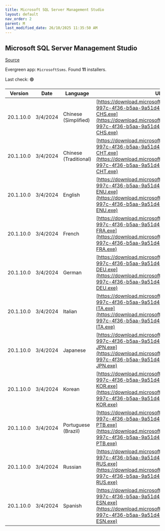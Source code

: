 ```yaml
---
title: Microsoft SQL Server Management Studio
layout: default
nav_order: 2
parent: M
last_modified_date: 26/10/2025 11:35:50 AM
---
```


## Microsoft SQL Server Management Studio

[Source](https://go.microsoft.com/fwlink/?LinkId=531355)

Evergreen app: `MicrosoftSsms`. Found **11** installers.

Last check: 🟢

| Version   | Date     | Language              | URI                                                                                                                                                                                                |
| --------- | -------- | --------------------- | -------------------------------------------------------------------------------------------------------------------------------------------------------------------------------------------------- |
| 20.1.10.0 | 3/4/2024 | Chinese (Simplified)  | [https://download.microsoft.com/download/7519f0ff-997c-4f36-b5aa-9a51d47dd34c/SSMS-Setup-CHS.exe](https://download.microsoft.com/download/7519f0ff-997c-4f36-b5aa-9a51d47dd34c/SSMS-Setup-CHS.exe) |
| 20.1.10.0 | 3/4/2024 | Chinese (Traditional) | [https://download.microsoft.com/download/7519f0ff-997c-4f36-b5aa-9a51d47dd34c/SSMS-Setup-CHT.exe](https://download.microsoft.com/download/7519f0ff-997c-4f36-b5aa-9a51d47dd34c/SSMS-Setup-CHT.exe) |
| 20.1.10.0 | 3/4/2024 | English               | [https://download.microsoft.com/download/7519f0ff-997c-4f36-b5aa-9a51d47dd34c/SSMS-Setup-ENU.exe](https://download.microsoft.com/download/7519f0ff-997c-4f36-b5aa-9a51d47dd34c/SSMS-Setup-ENU.exe) |
| 20.1.10.0 | 3/4/2024 | French                | [https://download.microsoft.com/download/7519f0ff-997c-4f36-b5aa-9a51d47dd34c/SSMS-Setup-FRA.exe](https://download.microsoft.com/download/7519f0ff-997c-4f36-b5aa-9a51d47dd34c/SSMS-Setup-FRA.exe) |
| 20.1.10.0 | 3/4/2024 | German                | [https://download.microsoft.com/download/7519f0ff-997c-4f36-b5aa-9a51d47dd34c/SSMS-Setup-DEU.exe](https://download.microsoft.com/download/7519f0ff-997c-4f36-b5aa-9a51d47dd34c/SSMS-Setup-DEU.exe) |
| 20.1.10.0 | 3/4/2024 | Italian               | [https://download.microsoft.com/download/7519f0ff-997c-4f36-b5aa-9a51d47dd34c/SSMS-Setup-ITA.exe](https://download.microsoft.com/download/7519f0ff-997c-4f36-b5aa-9a51d47dd34c/SSMS-Setup-ITA.exe) |
| 20.1.10.0 | 3/4/2024 | Japanese              | [https://download.microsoft.com/download/7519f0ff-997c-4f36-b5aa-9a51d47dd34c/SSMS-Setup-JPN.exe](https://download.microsoft.com/download/7519f0ff-997c-4f36-b5aa-9a51d47dd34c/SSMS-Setup-JPN.exe) |
| 20.1.10.0 | 3/4/2024 | Korean                | [https://download.microsoft.com/download/7519f0ff-997c-4f36-b5aa-9a51d47dd34c/SSMS-Setup-KOR.exe](https://download.microsoft.com/download/7519f0ff-997c-4f36-b5aa-9a51d47dd34c/SSMS-Setup-KOR.exe) |
| 20.1.10.0 | 3/4/2024 | Portuguese (Brazil)   | [https://download.microsoft.com/download/7519f0ff-997c-4f36-b5aa-9a51d47dd34c/SSMS-Setup-PTB.exe](https://download.microsoft.com/download/7519f0ff-997c-4f36-b5aa-9a51d47dd34c/SSMS-Setup-PTB.exe) |
| 20.1.10.0 | 3/4/2024 | Russian               | [https://download.microsoft.com/download/7519f0ff-997c-4f36-b5aa-9a51d47dd34c/SSMS-Setup-RUS.exe](https://download.microsoft.com/download/7519f0ff-997c-4f36-b5aa-9a51d47dd34c/SSMS-Setup-RUS.exe) |
| 20.1.10.0 | 3/4/2024 | Spanish               | [https://download.microsoft.com/download/7519f0ff-997c-4f36-b5aa-9a51d47dd34c/SSMS-Setup-ESN.exe](https://download.microsoft.com/download/7519f0ff-997c-4f36-b5aa-9a51d47dd34c/SSMS-Setup-ESN.exe) |
